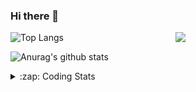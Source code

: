 ### Hi there 👋

<!--
**tao8687/tao8687** is a ✨ _special_ ✨ repository because its `README.md` (this file) appears on your GitHub profile.

Here are some ideas to get you started:

- 🔭 I’m currently working on ...
- 🌱 I’m currently learning ...
- 👯 I’m looking to collaborate on ...
- 🤔 I’m looking for help with ...
- 💬 Ask me about ...
- 📫 How to reach me: ...
- 😄 Pronouns: ...
- ⚡ Fun fact: ...
-->

<img align='right' src="https://media.giphy.com/media/M9gbBd9nbDrOTu1Mqx/giphy.gif" width="240">

  
![Top Langs](https://github-readme-stats.vercel.app/api/top-langs/?username=tao8687&layout=compact&title_color=23238E&text_color=A67D3D)

![Anurag's github stats](https://github-readme-stats.vercel.app/api?username=tao8687&show_icons=true&&text_color=A67D3D&title_color=23238E&show_icons=false&count_private=true&hide=stars)

<details>
  <summary>:zap: Coding Stats</summary>
  <br>
    
<!--START_SECTION:waka-->
![Code Time](http://img.shields.io/badge/Code%20Time-2%2C123%20hrs%2021%20mins-blue)

![Profile Views](http://img.shields.io/badge/Profile%20Views-0-blue)

**🐱 My GitHub Data** 

> 📦 1.5 MB Used in GitHub's Storage 
 > 
> 🏆 217 Contributions in the Year 2025
 > 
> 🚫 Not Opted to Hire
 > 
> 📜 63 Public Repositories 
 > 
> 🔑 24 Private Repositories 
 > 
**I'm an Early 🐤** 

```text
🌞 Morning                1819 commits        ██████████████████████░░░   89.52 % 
🌆 Daytime                90 commits          █░░░░░░░░░░░░░░░░░░░░░░░░   04.43 % 
🌃 Evening                119 commits         █░░░░░░░░░░░░░░░░░░░░░░░░   05.86 % 
🌙 Night                  4 commits           ░░░░░░░░░░░░░░░░░░░░░░░░░   00.20 % 
```
📅 **I'm Most Productive on Wednesday** 

```text
Monday                   292 commits         ████░░░░░░░░░░░░░░░░░░░░░   14.37 % 
Tuesday                  277 commits         ███░░░░░░░░░░░░░░░░░░░░░░   13.63 % 
Wednesday                348 commits         ████░░░░░░░░░░░░░░░░░░░░░   17.13 % 
Thursday                 272 commits         ███░░░░░░░░░░░░░░░░░░░░░░   13.39 % 
Friday                   288 commits         ████░░░░░░░░░░░░░░░░░░░░░   14.17 % 
Saturday                 282 commits         ███░░░░░░░░░░░░░░░░░░░░░░   13.88 % 
Sunday                   273 commits         ███░░░░░░░░░░░░░░░░░░░░░░   13.44 % 
```


📊 **This Week I Spent My Time On** 

```text
🕑︎ Time Zone: Asia/Shanghai

💬 Programming Languages: 
C++                      3 hrs 45 mins       ████████████░░░░░░░░░░░░░   46.78 % 
XML                      2 hrs 32 mins       ████████░░░░░░░░░░░░░░░░░   31.70 % 
Markdown                 41 mins             ██░░░░░░░░░░░░░░░░░░░░░░░   08.57 % 
C                        29 mins             ██░░░░░░░░░░░░░░░░░░░░░░░   06.21 % 
INI                      17 mins             █░░░░░░░░░░░░░░░░░░░░░░░░   03.68 % 

🔥 Editors: 
Cursor                   4 hrs 16 mins       █████████████░░░░░░░░░░░░   53.40 % 
VS Code                  3 hrs 44 mins       ████████████░░░░░░░░░░░░░   46.60 % 

🐱‍💻 Projects: 
icart_mini_driver_ws     2 hrs 40 mins       ████████░░░░░░░░░░░░░░░░░   33.41 % 
als_ros                  1 hr 18 mins        ████░░░░░░░░░░░░░░░░░░░░░   16.36 % 
snap_map_icp             1 hr 17 mins        ████░░░░░░░░░░░░░░░░░░░░░   16.06 % 
quickmcl                 47 mins             ██░░░░░░░░░░░░░░░░░░░░░░░   09.80 % 
src                      46 mins             ██░░░░░░░░░░░░░░░░░░░░░░░   09.66 % 

💻 Operating System: 
Linux                    8 hrs 1 min         █████████████████████████   100.00 % 
```

**I Mostly Code in C++** 

```text
C++                      11 repos            █████████░░░░░░░░░░░░░░░░   34.38 % 
Python                   8 repos             ██████░░░░░░░░░░░░░░░░░░░   25.00 % 
JavaScript               2 repos             ██░░░░░░░░░░░░░░░░░░░░░░░   06.25 % 
Batchfile                1 repo              █░░░░░░░░░░░░░░░░░░░░░░░░   03.12 % 
HTML                     1 repo              █░░░░░░░░░░░░░░░░░░░░░░░░   03.12 % 
```



**Timeline**

![Lines of Code chart](https://raw.githubusercontent.com/tao8687/tao8687/master/assets/bar_graph.png)


 Last Updated on 04/08/2025 02:24:08 UTC
<!--END_SECTION:waka-->
</details>
